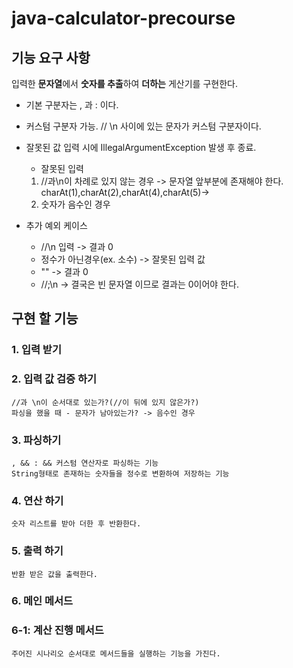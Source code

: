 # java-calculator-precourse

## 기능 요구 사항

입력한 **문자열**에서 **숫자를 추출**하여 **더하는** 게산기를 구현한다.

* 기본 구분자는 , 과 : 이다.


* 커스텀 구분자 가능. // \n 사이에 있는 문자가 커스텀 구분자이다.
* 잘못된 값 입력 시에 IllegalArgumentException 발생 후 종료.
    * 잘못된 입력

    1. //과\n이 차례로 있지 않는 경우 -> 문자열 앞부분에 존재해야 한다. charAt(1),charAt(2),charAt(4),charAt(5)->
    2. 숫자가 음수인 경우

* 추가 예외 케이스
  * //\n 입력 -> 결과 0
  * 정수가 아닌경우(ex. 소수) -> 잘못된 입력 값
  * "" -> 결과 0
  * //;\n -> 결국은 빈 문자열 이므로 결과는 0이어야 한다.

## 구현 할 기능

### 1. 입력 받기

### 2. 입력 값 검증 하기

    //과 \n이 순서대로 있는가?(//이 뒤에 있지 않은가?)
    파싱을 했을 때 - 문자가 남아있는가? -> 음수인 경우

### 3. 파싱하기
    , && : && 커스텀 연산자로 파싱하는 기능
    String형태로 존재하는 숫자들을 정수로 변환하여 저장하는 기능

### 4. 연산 하기

    숫자 리스트를 받아 더한 후 반환한다.

### 5. 출력 하기

    반환 받은 값을 출력한다.

### 6. 메인 메서드
  ### 6-1: 계산 진행 메서드
    주어진 시나리오 순서대로 메서드들을 실행하는 기능을 가진다.